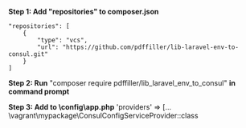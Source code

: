 **Step 1: Add "repositories" to composer.json**
	
	"repositories": [
        {
			"type": "vcs",
            "url": "https://github.com/pdffiller/lib-laravel-env-to-consul.git"
        }
    ]

**Step 2: Run** "composer require pdffiller/lib_laravel_env_to_consul" **in command prompt**

**Step 3: Add to \config\app.php** 'providers' => [... \vagrant\mypackage\ConsulConfigServiceProvider::class